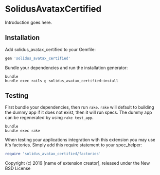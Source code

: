 SolidusAvataxCertified
======================

Introduction goes here.

Installation
------------

Add solidus_avatax_certified to your Gemfile:

```ruby
gem 'solidus_avatax_certified'
```

Bundle your dependencies and run the installation generator:

```shell
bundle
bundle exec rails g solidus_avatax_certified:install
```

Testing
-------

First bundle your dependencies, then run `rake`. `rake` will default to building the dummy app if it does not exist, then it will run specs. The dummy app can be regenerated by using `rake test_app`.

```shell
bundle
bundle exec rake
```

When testing your applications integration with this extension you may use it's factories.
Simply add this require statement to your spec_helper:

```ruby
require 'solidus_avatax_certified/factories'
```

Copyright (c) 2016 [name of extension creator], released under the New BSD License

